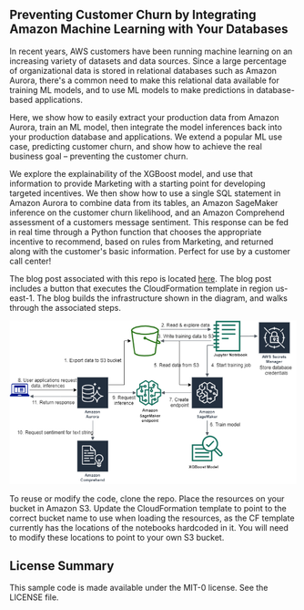 ## Preventing Customer Churn by Integrating Amazon Machine Learning with Your Databases

In recent years, AWS customers have been running machine learning on an increasing variety of datasets
and data sources. Since a large percentage of organizational data is stored in relational databases such as
Amazon Aurora, there's a common need to make this relational data available for training ML models, and
to use ML models to make predictions in database-based applications.

Here, we show how to easily
extract your production data from Amazon Aurora, train an ML model, then integrate the model
inferences back into your production database and applications. We extend a popular ML use case,
predicting customer churn, and show how to achieve the real business goal – preventing the customer
churn.

We explore the explainability of the XGBoost model, and use that information to provide Marketing with a starting point for
developing targeted incentives. We then show how to use a single SQL statement in Amazon Aurora to combine data from its tables, an Amazon SageMaker inference on the customer churn likelihood, and
an Amazon Comprehend assessment of a customers message sentiment. This response can be fed in real time through a Python function that chooses the appropriate
incentive to recommend, based on rules from Marketing, and returned along with the customer's basic information. Perfect for use by a customer call center!

The blog post associated with this repo is located <a href='https://aws.amazon.com/blogs/machine-learning/preventing-customer-churn-by-integrating-amazon-machine-learning-with-your-databases/'>here</a>. The blog post includes a button that executes the CloudFormation template in region us-east-1. The blog builds the infrastructure shown in the diagram, and walks through the associated steps.

![Architecture diagram](./Aurora-ML.png?raw=true "Title")

To reuse or modify the code, clone the repo. Place the resources on your bucket in Amazon S3. Update the CloudFormation template to point to the correct bucket name to use when loading the resources, as the CF template currently has the locations of the notebooks hardcoded in it. You will need to modify these locations to point to your own S3 bucket.

## License Summary

This sample code is made available under the MIT-0 license. See the LICENSE file.
